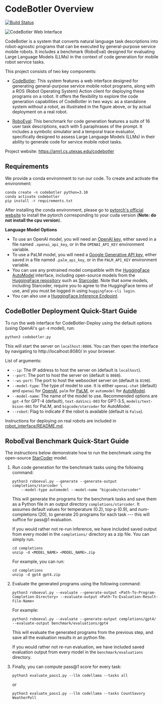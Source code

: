 # CodeBotler Overview

[![Build Status](https://github.com/ut-amrl/robot_commands/actions/workflows/buildTest.yml/badge.svg)](https://github.com/ut-amrl/robot_commands/actions)

![CodeBotler Web Interface](docs/assets/images/et_gif.gif)

CodeBotler is a system that converts natural language task descriptions into robot-agnostic programs that can be executed by general-purpose service mobile robots. It includes a benchmark (RoboEval) designed for evaluating Large Language Models (LLMs) in the context of code generation for mobile robot service tasks.

This project consists of two key components:
* [CodeBotler](#codebotler-deploy-quick-start-guide): This system features a web interface designed for generating general-purpose service mobile robot programs, along with a ROS (Robot Operating System) Action client for deploying these programs on a robot. It offers the flexibility to explore the code generation capabilities of CodeBotler in two ways: as a standalone system without a robot, as illustrated in the figure above, or by actual deployment on a real robot.


* [RoboEval](#roboeval-benchmark-quick-start-guide): This benchmark for code generation features a suite of 16 user task descriptions, each with 5 paraphrases of the prompt. It includes a symbolic simulator and a temporal trace evaluator, specifically designed to assess Large Language Models (LLMs) in their ability to generate code for service mobile robot tasks.

Project website: https://amrl.cs.utexas.edu/codebotler

## Requirements

We provide a conda environment to run our code. To create and activate the environment:
```shell
conda create -n codebotler python=3.10
conda activate codebotler
pip install -r requirements.txt
```
After installing the conda environment, please go to [pytorch's official website](https://pytorch.org/get-started/locally/) to install the pytorch corresponding to your cuda version (**Note: do not install the cpu version**). 

**Language Model Options**
* To use an OpenAI model, you will need an [OpenAI key](https://platform.openai.com/account/api-keys), either saved in a file named `.openai_api_key`, or in the `OPENAI_API_KEY` environment variable.
* To use a PaLM model, you will need a [Google Generative API key](https://developers.generativeai.google/tutorials/setup), either saved in a file named `.palm_api_key`, or in the `PALM_API_KEY` environment variable.
* You can use any pretrained model compatible with the [HuggingFace AutoModel](https://huggingface.co/transformers/v3.5.1/model_doc/auto.html#automodelforcausallm) interface, including open-source models from the [HuggingFace repository](https://huggingface.co/models) such as [Starcoder](https://huggingface.co/bigcode/starcoder). Note that some models, including Starcoder, require you to agree to the HuggingFace terms of use, and you must be logged in using `huggingface-cli login`.
* You can also use a [HuggingFace Inference Endpoint](https://huggingface.co/docs/inference-endpoints/index).


## CodeBotler Deployment Quick-Start Guide

To run the web interface for CodeBotler-Deploy using the default options (using OpenAI's
`gpt-4` model), run:
```shell
python3 codebotler.py
```
This will start the server on `localhost:8080`. You can then open the interface
by navigating to http://localhost:8080/ in your browser.

List of arguments:
* `--ip`: The IP address to host the server on (default is `localhost`).
* `--port`: The port to host the server on (default is `8080`).
* `--ws-port`: The port to host the websocket server on (default is `8190`).
* `--model-type`: The type of model to use. It is either `openai-chat` (default) and `openai` for [OpenAI](https://platform.openai.com),
  `palm` for [PaLM](https://developers.generativeai.google/), or `automodel`
  for
  [AutoModel](https://huggingface.co/transformers/model_doc/auto.html#automodel).
* `--model-name`: The name of the model to use. Recommended options are
  `gpt-4` for GPT-4 (default), `text-daVinci-003` for GPT-3.5, `models/text-bison-001` for PaLM, and
  `bigcode/starcoder` for AutoModel.
* `--robot`: Flag to indicate if the robot is available (default is `False`).

Instructions for deploying on real robots are included in [robot_interface/README.md](robot_interface/README.md).

## RoboEval Benchmark Quick-Start Guide

The instructions below demonstrate how to run the benchmark using the open-source [StarCoder](https://huggingface.co/bigcode/starcoder) model.

1. Run code generation for the benchmark tasks using the following command:
    ```shell
    python3 roboeval.py --generate --generate-output completions/starcoder \
        --model-type automodel --model-name "bigcode/starcoder" 
    ```
    This will generate the programs for the benchmark tasks and save them as a Python file in
    an output directory `completions/starcoder`. It assumes default values
    for temperature (0.2), top-p (0.9), and num-completions (20), to generate 20
    programs for each task --- this will suffice for pass@1 evaluation.

    If you would rather not re-run inference, we have included saved output from every model in the `completions/` directory as a zip file. You can simply run.
    ```shell
    cd completions
    unzip -d <MODEL_NAME> <MODEL_NAME>.zip
    ```
    For example, you can run:

    ```shell
    cd completions
    unzip -d gpt4 gpt4.zip
    ```
2. Evaluate the generated programs using the following command:
    ```shell
    python3 roboeval.py --evaluate --generate-output <Path-To-Program-Completion-Directory> --evaluate-output <Path-To-Evaluation-Result-File-Name>
    ```
    For example:
    ```shell
    python3 roboeval.py --evaluate --generate-output completions/gpt4/ --evaluate-output benchmark/evaluations/gpt4
    ```

    This will evaluate the generated programs from the previous step, and save
    all the evaluation results in an python file. 

    If you would rather not re-run evaluation, we have included saved evaluation output from every model in the `benchmark/evaluations` directory.

    
3. Finally, you can compute pass@1 score for every task:
    ```shell
    python3 evaluate_pass1.py --llm codellama --tasks all
    ```
    or 
     ```shell
    python3 evaluate_pass1.py --llm codellama --tasks CountSavory WeatherPoll
    ```
